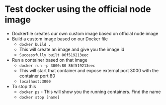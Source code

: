 # Test docker using the official node image

* Dockerfile creates our own custom image based on official node image
* Build a custom image based on our Docker file
   - `docker build .`
   - This will create an image and give you the image id
   - `Successfully built 86f519213eec`
* Run a container based on that image
   - `docker run -p 3000:80 86f519213eec`
   - This will start that container and expose external port 3000 with the container port 80
   - `localhost:3000` 
* To stop this
   - `docker ps` - This will show you the running containers. Find the name 
   - `docker stop [name]`
